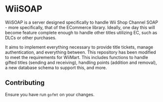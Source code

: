 # WiiSOAP
WiiSOAP is a server designed specifically to handle Wii Shop Channel SOAP - more specifically, that of the ECommerce library.
Ideally, one day this will become feature complete enough to handle other titles utilizing EC, such as DLCs or other purchases.

It aims to implement everything necessary to provide title tickets, manage authentication, and everything between.
This repository has been modified to meet the requirements for WiiMart. This includes functions to handle gifted titles (sending and receiving), handling points (addition and removal), a new database schema to support this, and more. 

## Contributing
Ensure you have run `gofmt` on your changes.
